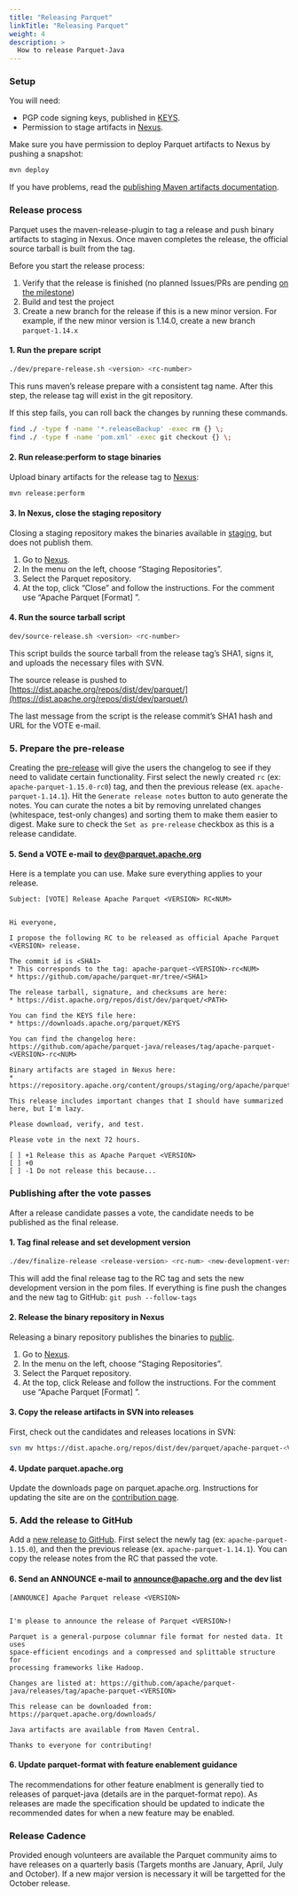 ```yaml
---
title: "Releasing Parquet"
linkTitle: "Releasing Parquet"
weight: 4
description: >
  How to release Parquet-Java
---
```


### Setup

You will need: 

- PGP code signing keys, published in [KEYS](https://downloads.apache.org/parquet/KEYS).
- Permission to stage artifacts in [Nexus](https://repository.apache.org/).

Make sure you have permission to deploy Parquet artifacts to Nexus by pushing a snapshot:

```sh
mvn deploy
```

If you have problems, read the [publishing Maven artifacts documentation](https://www.apache.org/dev/publishing-maven-artifacts.html).

### Release process

Parquet uses the maven-release-plugin to tag a release and push binary artifacts to staging in Nexus. Once maven completes the release, the official source tarball is built from the tag.

Before you start the release process:

1. Verify that the release is finished (no planned Issues/PRs are pending [on the milestone](https://github.com/apache/parquet-java/milestones)) 
1. Build and test the project 
1. Create a new branch for the release if this is a new minor version. For example, if the new minor version is 1.14.0, create a new branch `parquet-1.14.x`

#### 1\. Run the prepare script

```sh
./dev/prepare-release.sh <version> <rc-number>
```

This runs maven’s release prepare with a consistent tag name. After this step, the release tag will exist in the git repository.

If this step fails, you can roll back the changes by running these commands.

```sh
find ./ -type f -name '*.releaseBackup' -exec rm {} \;
find ./ -type f -name 'pom.xml' -exec git checkout {} \;
```

#### 2\. Run release:perform to stage binaries

Upload binary artifacts for the release tag to [Nexus](https://repository.apache.org/):

```sh
mvn release:perform
```

#### 3\. In Nexus, close the staging repository

Closing a staging repository makes the binaries available in [staging](https://repository.apache.org/content/groups/staging/org/apache/parquet/), but does not publish them.

1.  Go to [Nexus](https://repository.apache.org/).
2.  In the menu on the left, choose “Staging Repositories”.
3.  Select the Parquet repository.
4.  At the top, click “Close” and follow the instructions. For the comment use “Apache Parquet \[Format\] ”.

#### 4\. Run the source tarball script

```sh
dev/source-release.sh <version> <rc-number>
```

This script builds the source tarball from the release tag’s SHA1, signs it, and uploads the necessary files with SVN.

The source release is pushed to [https://dist.apache.org/repos/dist/dev/parquet/](https://dist.apache.org/repos/dist/dev/parquet/)

The last message from the script is the release commit’s SHA1 hash and URL for the VOTE e-mail.

### 5\. Prepare the pre-release

Creating the [pre-release](https://github.com/apache/parquet-java/releases/new) will give the users the changelog to see if they need to validate certain functionality. First select the newly created `rc` (ex: `apache-parquet-1.15.0-rc0`) tag, and then the previous release (ex. `apache-parquet-1.14.1`). Hit the `Generate release notes` button to auto generate the notes. You can curate the notes a bit by removing unrelated changes (whitespace, test-only changes) and sorting them to make them easier to digest. Make sure to check the `Set as pre-release` checkbox as this is a release candidate.

#### 5\. Send a VOTE e-mail to [dev@parquet.apache.org](mailto:dev@parquet.apache.org)

Here is a template you can use. Make sure everything applies to your release.

    Subject: [VOTE] Release Apache Parquet <VERSION> RC<NUM>


    Hi everyone,

    I propose the following RC to be released as official Apache Parquet <VERSION> release.

    The commit id is <SHA1>
    * This corresponds to the tag: apache-parquet-<VERSION>-rc<NUM>
    * https://github.com/apache/parquet-mr/tree/<SHA1>

    The release tarball, signature, and checksums are here:
    * https://dist.apache.org/repos/dist/dev/parquet/<PATH>

    You can find the KEYS file here:
    * https://downloads.apache.org/parquet/KEYS

    You can find the changelog here:
    https://github.com/apache/parquet-java/releases/tag/apache-parquet-<VERSION>-rc<NUM>

    Binary artifacts are staged in Nexus here:
    * https://repository.apache.org/content/groups/staging/org/apache/parquet/

    This release includes important changes that I should have summarized here, but I'm lazy.

    Please download, verify, and test.

    Please vote in the next 72 hours.

    [ ] +1 Release this as Apache Parquet <VERSION>
    [ ] +0
    [ ] -1 Do not release this because...



### Publishing after the vote passes

After a release candidate passes a vote, the candidate needs to be published as the final release.

#### 1\. Tag final release and set development version

```sh
./dev/finalize-release <release-version> <rc-num> <new-development-version-without-SNAPSHOT-suffix>
```

This will add the final release tag to the RC tag and sets the new development version in the pom files. If everything is fine push the changes and the new tag to GitHub: `git push --follow-tags`

#### 2\. Release the binary repository in Nexus

Releasing a binary repository publishes the binaries to [public](https://repository.apache.org/content/groups/public/org/apache/parquet/).

1.  Go to [Nexus](https://repository.apache.org/).
2.  In the menu on the left, choose “Staging Repositories”.
3.  Select the Parquet repository.
4.  At the top, click Release and follow the instructions. For the comment use “Apache Parquet \[Format\] ”.

#### 3\. Copy the release artifacts in SVN into releases

First, check out the candidates and releases locations in SVN:

```sh
svn mv https://dist.apache.org/repos/dist/dev/parquet/apache-parquet-<VERSION>-rcN/ https://dist.apache.org/repos/dist/release/parquet/apache-parquet-<VERSION> -m "Parquet: Add release <VERSION>"
```

#### 4\. Update parquet.apache.org

Update the downloads page on parquet.apache.org. Instructions for updating the site are on the [contribution page](https://parquet.apache.org/docs/contribution-guidelines/contributing/).

### 5\. Add the release to GitHub

Add a [new release to GitHub](https://github.com/apache/parquet-java/releases/new). First select the newly tag (ex: `apache-parquet-1.15.0`), and then the previous release (ex. `apache-parquet-1.14.1`). You can copy the release notes from the RC that passed the vote.

#### 6\. Send an ANNOUNCE e-mail to [announce@apache.org](mailto:announce@apache.org) and the dev list

    [ANNOUNCE] Apache Parquet release <VERSION>


    I'm please to announce the release of Parquet <VERSION>!

    Parquet is a general-purpose columnar file format for nested data. It uses
    space-efficient encodings and a compressed and splittable structure for
    processing frameworks like Hadoop.

    Changes are listed at: https://github.com/apache/parquet-java/releases/tag/apache-parquet-<VERSION>

    This release can be downloaded from: https://parquet.apache.org/downloads/

    Java artifacts are available from Maven Central.

    Thanks to everyone for contributing!

#### 6\. Update parquet-format with feature enablement guidance

The recommendations for other feature enablment is generally tied to releases of
parquet-java (details are in the parquet-format repo).  As releases are made the
specification should be updated to indicate the recommended dates for when a new
feature may be enabled.


### Release Cadence

Provided enough volunteers are available the Parquet community aims to have
releases on a quarterly basis (Targets months are January, April, July and
October). If a new major version is necessary it will be targetted for the
October release.
